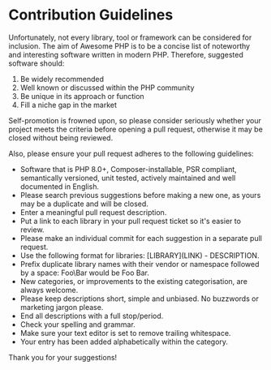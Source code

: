 # Contribution Guidelines
Unfortunately, not every library, tool or framework can be considered for inclusion. The aim of Awesome PHP is to be a concise list of noteworthy and interesting software written in modern PHP. Therefore, suggested software should:

1. Be widely recommended
2. Well known or discussed within the PHP community
3. Be unique in its approach or function
4. Fill a niche gap in the market

Self-promotion is frowned upon, so please consider seriously whether your project meets the criteria before opening a pull request, otherwise it may be closed without being reviewed.

Also, please ensure your pull request adheres to the following guidelines:

* Software that is PHP 8.0+, Composer-installable, PSR compliant, semantically versioned, unit tested, actively maintained and well documented in English.
* Please search previous suggestions before making a new one, as yours may be a duplicate and will be closed.
* Enter a meaningful pull request description.
* Put a link to each library in your pull request ticket so it's easier to review.
* Please make an individual commit for each suggestion in a separate pull request.
* Use the following format for libraries: \[LIBRARY\]\(LINK\) - DESCRIPTION.
* Prefix duplicate library names with their vendor or namespace followed by a space: Foo\Bar would be Foo Bar.
* New categories, or improvements to the existing categorisation, are always welcome.
* Please keep descriptions short, simple and unbiased. No buzzwords or marketing jargon please.
* End all descriptions with a full stop/period.
* Check your spelling and grammar.
* Make sure your text editor is set to remove trailing whitespace.
* Your entry has been added alphabetically within the category.

Thank you for your suggestions!
